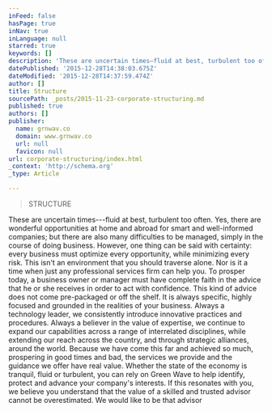 ```yaml
---
inFeed: false
hasPage: true
inNav: true
inLanguage: null
starred: true
keywords: []
description: 'These are uncertain times—fluid at best, turbulent too often. Yes, there are wonderful opportunities at home and abroad for smart and well-informed companies; b'
datePublished: '2015-12-28T14:38:03.675Z'
dateModified: '2015-12-28T14:37:59.474Z'
author: []
title: Structure
sourcePath: _posts/2015-11-23-corporate-structuring.md
published: true
authors: []
publisher:
  name: grnwav.co
  domain: www.grnwav.co
  url: null
  favicon: null
url: corporate-structuring/index.html
_context: 'http://schema.org'
_type: Article

---
```

> STRUCTURE

These are uncertain times---fluid at best, turbulent too often. Yes, there are wonderful opportunities at home and abroad for smart and well-informed companies; but there are also many difficulties to be managed, simply in the course of doing business. However, one thing can be said with certainty: every business must optimize every opportunity, while minimizing every risk. This isn't an environment that you should traverse alone. Nor is it a time when just any professional services firm can help you. To prosper today, a business owner or manager must have complete faith in the advice that he or she receives in order to act with confidence. This kind of advice does not come pre-packaged or off the shelf. It is always specific, highly focused and grounded in the realities of your business. Always a technology leader, we consistently introduce innovative practices and procedures. Always a believer in the value of expertise, we continue to expand our capabilities across a range of interrelated disciplines, while extending our reach across the country, and through strategic alliances, around the world. Because we have come this far and achieved so much, prospering in good times and bad, the services we provide and the guidance we offer have real value. Whether the state of the economy is tranquil, fluid or turbulent, you can rely on Green Wave to help identify, protect and advance your company's interests. If this resonates with you, we believe you understand that the value of a skilled and trusted advisor cannot be overestimated. We would like to be that advisor